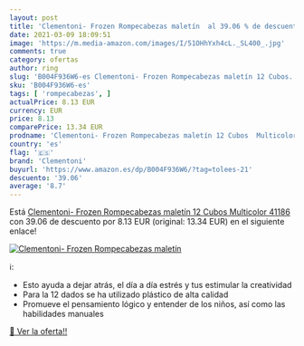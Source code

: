 ```yaml
---
layout: post
title: 'Clementoni- Frozen Rompecabezas maletín  al 39.06 % de descuento'
date: 2021-03-09 18:09:51
image: 'https://m.media-amazon.com/images/I/51OHhYxh4cL._SL400_.jpg'
comments: true
category: ofertas
author: ring
slug: 'B004F936W6-es Clementoni- Frozen Rompecabezas maletín 12 Cubos...'
sku: 'B004F936W6-es'
tags: [ 'rompecabezas', ]
actualPrice: 8.13 EUR
currency: EUR
price: 8.13
comparePrice: 13.34 EUR
prodname: 'Clementoni- Frozen Rompecabezas maletín 12 Cubos  Multicolor  41186 '
country: 'es'
flag: '🇪🇸'
brand: 'Clementoni'
buyurl: 'https://www.amazon.es/dp/B004F936W6/?tag=tolees-21'
descuento: '39.06'
average: '8.7'
---
```


Está [Clementoni- Frozen Rompecabezas maletín 12 Cubos  Multicolor  41186 ](https://www.amazon.es/dp/B004F936W6/?tag=tolees-21) con 39.06 de descuento por 8.13 EUR (original: 13.34 EUR) en el siguiente enlace!

[![Clementoni- Frozen Rompecabezas maletín ](https://m.media-amazon.com/images/I/51OHhYxh4cL._SL400_.jpg)](https://www.amazon.es/dp/B004F936W6/?tag=tolees-21)

ℹ️:

- Esto ayuda a dejar atrás, el día a día estrés y tus estimular la creatividad
- Para la 12 dados se ha utilizado plástico de alta calidad
- Promueve el pensamiento lógico y entender de los niños, así como las habilidades manuales

[🛒 Ver la oferta!!](https://www.amazon.es/dp/B004F936W6/?tag=tolees-21)
